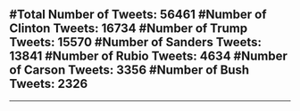 #Total Number of Tweets: 56461 
#Number of Clinton Tweets: 16734
#Number of Trump Tweets: 15570
#Number of Sanders Tweets: 13841
#Number of Rubio Tweets: 4634
#Number of Carson Tweets: 3356
#Number of Bush Tweets: 2326
---
---
